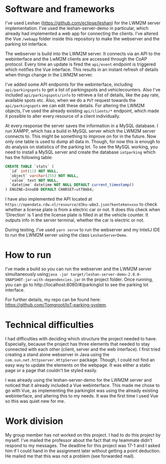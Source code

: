 # Software and frameworks

I've used Leshan (https://github.com/eclipse/leshan) for the LWM2M server implementation. I've used the leshan-server-demo in particular, which already had implemented a web app for connecting the clients. I've altered the Vue `/webapp` folder inside this repository to make the webserver and the parking lot interface. 

The webserver is build into the LWM2M server. It connects via an API to the webinterface and the LwM2M clients are accessed through the CoAP protocol. Every time an update is fired the `api/event` endpoint is triggered which notifies the Vue interface. This results in an instant refresh of details when things change in the LWM2M server. 

I've added some API endpoints for the webinterface, including `api/parkingspots` to get a list of parkingspots and vehiclecounters. Also I've included `api/parkingspots/info` to retrieve a list of details, like the pay rate, available spots etc. Also, when we do a `PUT` request towards the `api/parkingspots` we can edit these details. For altering the LWM2M objects, I've used the already existing `api/clients/*` endpoint, which made it possible to alter every resource of a client individually.

At every response the server saves the information in a MySQL database. I run XAMPP, which has a build in MySQL server which the LWM2M server connects to. This might be something to improve on for in the future. Now only one table is used to dump all data in. Though, for now this is enough to do analysis on statistics of the parking lot. To see the MySQL working, you need to install a MySQL server and create the database `iotparking` which has the following table:

```sql
CREATE TABLE `stats` (
  `id` int(11) NOT NULL,
  `object` varchar(255) NOT NULL,
  `value` text NOT NULL,
  `datetime` datetime NOT NULL DEFAULT current_timestamp()
) ENGINE=InnoDB DEFAULT CHARSET=utf8mb4;
```

I have also implemented the API located at `https://opendata.rdw.nl/resource/d3ku-w8e3.json?kenteken=xxx` to check whether a license plate is from a electric car or not. It does this check when 'Direction' is 1 and the license plate is filled in at the vehicle counter. It outputs info in the server terminal, whether the car is electric or not.

During testing, I've used `yarn serve` to run the webserver and my InteliJ IDE to run the LWM2M server using the class `LeshanServerDemo`. 

# How to run

I've made a build so you can run the webserver and the LWM2M server simultaneously using`java -jar target/leshan-server-demo-2.0.0-SNAPSHOT-jar-with-dependencies.jar` in the project folder. Once running, you can go to http://localhost:8080/#/parkinglot to see the parking lot interface.

For further details, my repo can be found here: https://github.com/Tomgroot/IoT-parking-system.

# Technical difficulties

I had difficulties with deciding which structure the project needed to have. Especially, because the project has three elements that needed to stay connected with each other (client, server and the web interface). I first tried creating a stand alone webserver in Java using the `com.sun.net.httpserver.HttpServer` package. Though, I could not find an easy way to update the elements on the webpage. It was either a static page or a page that couldn't be styled easily. 

I was already using the leshan-server-demo for the LWM2M server and noticed that it already included a Vue webinterface. This made me chose to go with Vue, as implementing the parkinglot was using the already existing webinterface, and altering this to my needs. It was the first time I used Vue so this was quiet new for me. 

# Work division

My group member has not worked on this project. I had to do this project by myself. I've mailed the professor about the fact that my teammate didn't respond to my messages. The deadline for this project was 17-1 and I asked him if I could hand in the assignment later without getting a point deduction. He mailed me that this was not a problem (see forwarded mail). 